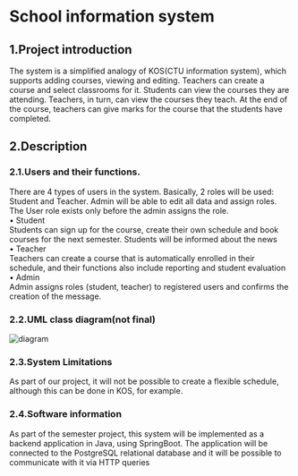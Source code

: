 # School information system
## 1.Project introduction
The system is a simplified analogy of KOS(CTU information system), which supports adding courses, viewing and editing. Teachers can create a course and select classrooms for it. Students can view the courses they are attending. Teachers, in turn, can view the courses they teach. At the end of the course, teachers can give marks for the course that the students have completed.

## 2.Description
### 2.1.Users and their functions.
There are 4 types of users in the system. Basically, 2 roles will be used: Student and Teacher.
Admin will be able to edit all data and assign roles.
The User role exists only before the admin assigns the role.<br>
• Student<br>
Students can sign up for the course, create their own schedule and book courses for the next semester. Students will be informed about the news<br>
• Teacher<br>
Teachers can create a course that is automatically enrolled in their schedule, and their functions also include reporting and student evaluation<br>
• Admin<br>
Admin assigns roles (student, teacher) to registered users and confirms the creation of the message.
### 2.2.UML class diagram(not final)
![diagram](https://sun9-39.userapi.com/impg/kEK56ScnyRiDKI8x6d27hgD2SMLZKIsNwsF9Bw/_Em27GrEOP4.jpg?size=974x750&quality=96&sign=908343578a03673681c3712d52271090&type=album)
### 2.3.System Limitations
As part of our project, it will not be possible to create a flexible schedule, although this can be done in KOS, for example.
### 2.4.Software information
As part of the semester project, this system will be implemented as a backend application in Java, using SpringBoot. The application will be connected to the PostgreSQL relational database and it will be possible to communicate with it via HTTP queries
